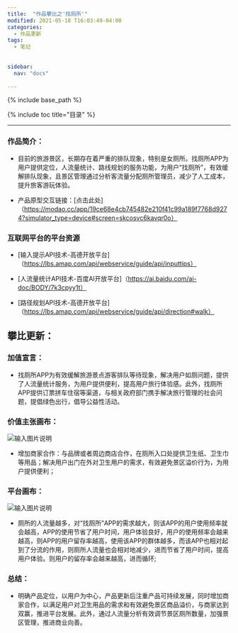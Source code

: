```yaml
---
title:  "作品攀比之'找厕所'"
modified: 2021-05-18 T16:03:49-04:00
categories: 
  - 作品更新
tags:
  - 笔记
  
  
sidebar:
  nav: "docs"
  
---
```


{% include base_path %}

{% include toc title="目录" %}


---

### 作品简介：

- 目前的旅游景区，长期存在着严重的排队现象，特别是女厕所。找厕所APP为用户提供定位，人流量统计、路线规划的服务功能，为用户“找厕所”，有效缓解排队现象，且景区管理通过分析客流量分配厕所管理员，减少了人工成本，提升旅客游玩体验。

- 产品原型交互链接：[点击此处]（https://modao.cc/app/19ce68e4cb745482e210f41c99a189f7768d9274?simulator_type=device#screen=skcosvc6kavqr0o）

### 互联网平台的平台资源

- [输入提示API技术-高德开放平台]（https://lbs.amap.com/api/webservice/guide/api/inputtips）

- [人流量统计API技术-百度AI开放平台]（https://ai.baidu.com/ai-doc/BODY/7k3cpyy1t）

- [路径规划API技术-高德开放平台]（https://lbs.amap.com/api/webservice/guide/api/direction#walk）

## 攀比更新：

### 加值宣言：

- 找厕所APP为有效缓解旅游景点游客排队等待现象，解决用户如厕问题，提供了人流量统计服务，为用户提供便利，提高用户旅行体验感。此外，找厕所APP提供订票拼车住宿等渠道，与相关政府部门携手解决旅行管理的社会问题，提倡绿色出行，倡导公益性活动。

### 价值主张画布：
![输入图片说明](https://images.gitee.com/uploads/images/2021/0518/130649_50fcaa06_1648212.png "价值主张画布.png")

- 增加商家合作：与品牌或者周边商店合作，在厕所入口处提供卫生纸、卫生巾等用品；解决用户出门在外对卫生用户的需求，有效避免景区溢价行为，为用户提供便利；

### 平台画布：
![输入图片说明](https://images.gitee.com/uploads/images/2021/0518/130725_e6dd63c3_1648212.png "平台画布.png")

- 厕所的人流量越多，对“找厕所”APP的需求越大，则该APP的用户使用频率就会越高，APP的使用节省了用户时间，用户体验良好，用户的使用频率会越来越高，则APP的用户留存率越高，使用该APP的群体越多，而该APP也相对起到了分流的作用，则厕所人流量也会相对地减少，进而节省了用户时间，提高用户体验。则用户的留存率会越来越高，进而循环;

### 总结：

- 明确产品定位，以用户为中心，产品更新后注重产品可持续发展，同时增加商家合作，以满足用户对卫生用品的需求和有效避免景区商品溢价，与商家达到双赢，推进平台发展。此外，通过人流量分析有效调节景区厕所数量，加强景区管理，推进商业向善。